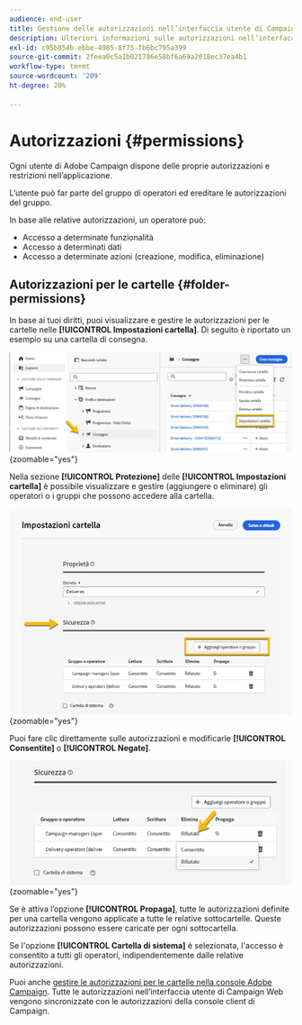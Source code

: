 ```yaml
---
audience: end-user
title: Gestione delle autorizzazioni nell’interfaccia utente di Campaign Web
description: Ulteriori informazioni sulle autorizzazioni nell’interfaccia utente di Campaign Web
exl-id: c95b854b-ebbe-4985-8f75-fb6bc795a399
source-git-commit: 2feea0c5a1b021786e58bf6a69a2018ec37ea4b1
workflow-type: tm+mt
source-wordcount: '209'
ht-degree: 20%

---
```



# Autorizzazioni {#permissions}

Ogni utente di Adobe Campaign dispone delle proprie autorizzazioni e restrizioni nell’applicazione.

L’utente può far parte del gruppo di operatori ed ereditare le autorizzazioni del gruppo.

In base alle relative autorizzazioni, un operatore può:

* Accesso a determinate funzionalità
* Accesso a determinati dati
* Accesso a determinate azioni (creazione, modifica, eliminazione)

## Autorizzazioni per le cartelle {#folder-permissions}

In base ai tuoi diritti, puoi visualizzare e gestire le autorizzazioni per le cartelle nelle **[!UICONTROL Impostazioni cartella]**.
Di seguito è riportato un esempio su una cartella di consegna.

![](assets/folder_settings.png){zoomable="yes"}

Nella sezione **[!UICONTROL Protezione]** delle **[!UICONTROL Impostazioni cartella]** è possibile visualizzare e gestire (aggiungere o eliminare) gli operatori o i gruppi che possono accedere alla cartella.

![](assets/folder_security.png){zoomable="yes"}

Puoi fare clic direttamente sulle autorizzazioni e modificarle **[!UICONTROL Consentite]** o **[!UICONTROL Negate]**.

![](assets/folder_security_denied.png){zoomable="yes"}

Se è attiva l’opzione **[!UICONTROL Propaga]**, tutte le autorizzazioni definite per una cartella vengono applicate a tutte le relative sottocartelle. Queste autorizzazioni possono essere caricate per ogni sottocartella.

Se l&#39;opzione **[!UICONTROL Cartella di sistema]** è selezionata, l&#39;accesso è consentito a tutti gli operatori, indipendentemente dalle relative autorizzazioni.

Puoi anche [gestire le autorizzazioni per le cartelle nella console Adobe Campaign](https://experienceleague.adobe.com/en/docs/campaign/campaign-v8/admin/permissions/folder-permissions).
Tutte le autorizzazioni nell’interfaccia utente di Campaign Web vengono sincronizzate con le autorizzazioni della console client di Campaign.
